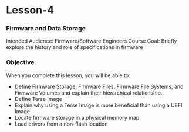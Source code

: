 # Lesson-4
### Firmware and Data Storage

Intended Audience: Firmware/Software Engineers Course Goal: Briefly explore the history and role of specifications in firmware

### Objective

When you complete this lesson, you will be able to:

- Define Firmware Storage, Firmware Files, Firmware File Systems, and Firmware Volumes and explain their hierarchical relationship.
- Define Terse Image
- Explain why using a Terse Image is more beneficial than using a UEFI Image
- Locate firmware storage in a physical memory map
- Load drivers from a non-flash location